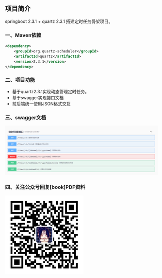 ## 项目简介
springboot 2.3.1 + quartz 2.3.1 搭建定时任务骨架项目。

### 一、Maven依赖
```xml
<dependency>
    <groupId>org.quartz-scheduler</groupId>
    <artifactId>quartz</artifactId>
    <version>2.3.1</version>
</dependency>
```
### 二、项目功能
- 基于quartz2.3.1实现动态管理定时任务。
- 基于swagger实现接口文档
- 前后端统一使用JSON格式交互

### 三、swagger文档
![swagger文档](./src/main/resources/img/timedTask.png)

### 四、关注公众号回复[book]PDF资料
![swagger文档](./src/main/resources/img/frost2.jpg)
